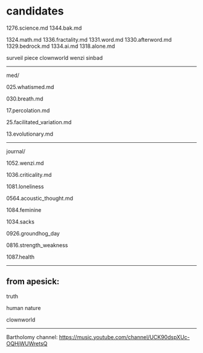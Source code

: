 # candidates

1276.science.md
1344.bak.md

1324.math.md
1336.fractality.md
1331.word.md
1330.afterword.md
1329.bedrock.md
1334.ai.md
1318.alone.md

surveil piece
clownworld
wenzi
sinbad

---

med/

025.whatismed.md

030.breath.md

17.percolation.md

25.facilitated_variation.md

13.evolutionary.md

---

journal/

1052.wenzi.md

1036.criticality.md

1081.loneliness

0564.acoustic_thought.md

1084.feminine

1034.sacks

0926.groundhog_day

0816.strength_weakness

1087.health

---

## from apesick:

truth

human nature

clownworld

---

Bartholomy channel:
https://music.youtube.com/channel/UCK90dspXUc-OQHjWUWretsQ
